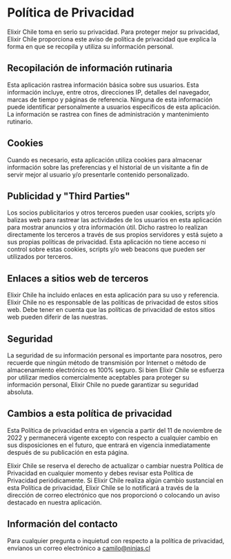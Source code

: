 # Política de Privacidad

Elixir Chile toma en serio su privacidad. Para proteger mejor su privacidad, Elixir Chile proporciona este aviso de política de privacidad que explica la forma en que se recopila y utiliza su información personal.

## Recopilación de información rutinaria

Esta aplicación rastrea información básica sobre sus usuarios. Esta información incluye, entre otros, direcciones IP, detalles del navegador, marcas de tiempo y páginas de referencia. Ninguna de esta información puede identificar personalmente a usuarios específicos de esta aplicación. La información se rastrea con fines de administración y mantenimiento rutinario.

## Cookies

Cuando es necesario, esta aplicación utiliza cookies para almacenar información sobre las preferencias y el historial de un visitante a fin de servir mejor al usuario y/o presentarle contenido personalizado.

## Publicidad y "Third Parties"

Los socios publicitarios y otros terceros pueden usar cookies, scripts y/o balizas web para rastrear las actividades de los usuarios en esta aplicación para mostrar anuncios y otra información útil. Dicho rastreo lo realizan directamente los terceros a través de sus propios servidores y está sujeto a sus propias políticas de privacidad. Esta aplicación no tiene acceso ni control sobre estas cookies, scripts y/o web beacons que pueden ser utilizados por terceros.

## Enlaces a sitios web de terceros

Elixir Chile ha incluido enlaces en esta aplicación para su uso y referencia. Elixir Chile no es responsable de las políticas de privacidad de estos sitios web. Debe tener en cuenta que las políticas de privacidad de estos sitios web pueden diferir de las nuestras.

## Seguridad

La seguridad de su información personal es importante para nosotros, pero recuerde que ningún método de transmisión por Internet o método de almacenamiento electrónico es 100% seguro. Si bien Elixir Chile se esfuerza por utilizar medios comercialmente aceptables para proteger su información personal, Elixir Chile no puede garantizar su seguridad absoluta.

## Cambios a esta política de privacidad

Esta Política de privacidad entra en vigencia a partir del 11 de noviembre de 2022 y permanecerá vigente excepto con respecto a cualquier cambio en sus disposiciones en el futuro, que entrará en vigencia inmediatamente después de su publicación en esta página.

Elixir Chile se reserva el derecho de actualizar o cambiar nuestra Política de Privacidad en cualquier momento y debes revisar esta Política de Privacidad periódicamente. Si Elixir Chile realiza algún cambio sustancial en esta Política de privacidad, Elixir Chile se lo notificará a través de la dirección de correo electrónico que nos proporcionó o colocando un aviso destacado en nuestra aplicación.

## Información del contacto

Para cualquier pregunta o inquietud con respecto a la política de privacidad, envíanos un correo electrónico a [camilo@ninjas.cl](mailto:camilo@ninjas.cl)
